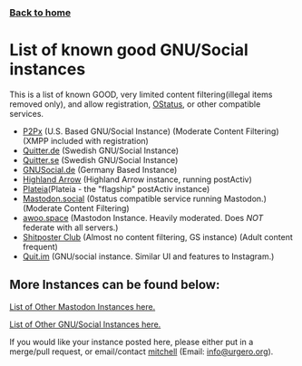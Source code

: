 ### [Back to home](/)

# List of known good GNU/Social instances
This is a list of known GOOD, very limited content filtering(illegal items removed only), and allow registration, [OStatus](https://en.wikipedia.org/wiki/OStatus), or other compatible services.

- [P2Px](https://p2px.me) (U.S. Based GNU/Social Instance) (Moderate Content Filtering) (XMPP included with registration)
- [Quitter.de](https://quitter.de) (Swedish GNU/Social Instance)
- [Quitter.se](https://quitter.se) (Swedish GNU/Social Instance)
- [GNUSocial.de](https://gnusocial.de) (Germany Based Instance)
- [Highland Arrow](https://community.highlandarrow.com) (Highland Arrow instance, running postActiv)
- [Plateia](http://plateia.org/)(Plateia - the "flagship" postActiv instance)
- [Mastodon.social](https://mastodon.social) (0status compatible service running Mastodon.)(Moderate Content Filtering)
- [awoo.space](https://awoo.space) (Mastodon Instance. Heavily moderated. Does *NOT* federate with all servers.)
- [Shitposter Club](https://shitposter.club) (Almost no content filtering, GS instance) (Adult content frequent)
- [Quit.im](https://quit.im/) (GNU/social instance. Similar UI and features to Instagram.)

## More Instances can be found below:

[List of Other Mastodon Instances here.](https://github.com/tootsuite/mastodon/blob/master/docs/Using-Mastodon/List-of-Mastodon-instances.md)

[List of Other GNU/Social Instances here.](http://www.fediverse.org/)

If you would like your instance posted here, please either put in a merge/pull request, or email/contact [mitchell](https://gnusocial.me/stitchxd) (Email: info@urgero.org).